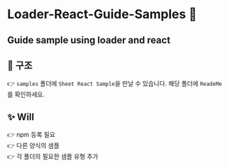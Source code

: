 # Loader-React-Guide-Samples 👋

## Guide sample using loader and react

## 📖 구조

👉 `samples` 폴더에 `Sheet React Sample`을 만날 수 있습니다. 해당 폴더에 `ReadeMe` 를 확인하세요.

## ✨ Will

👉 npm 등록 필요 <br/>
👉 다른 양식의 샘플 <br/>
👉 각 폴더의 필요한 샘플 유형 추가
